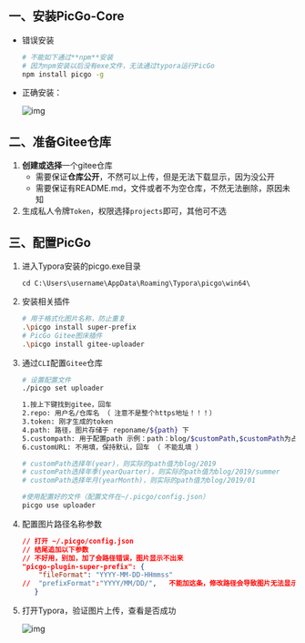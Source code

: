## 一、安装PicGo-Core

-   错误安装

    ```bash
    # 不能如下通过**npm**安装
    # 因为npm安装以后没有exe文件，无法通过typora运行PicGo
    npm install picgo -g
    ```

-   正确安装：

    ![img](https://gitee.com/jxprog/PicBed/raw/master/md/2021/10/29-223421.png)

## 二、准备Gitee仓库

1.   **创建或选择**一个gitee仓库
     -   需要保证**仓库公开**，不然可以上传，但是无法下载显示，因为没公开
     -   需要保证有README.md，文件或者不为空仓库，不然无法删除，原因未知
2.   生成私人令牌`Token`，权限选择`projects`即可，其他可不选

## 三、配置PicGo

1.   进入Typora安装的picgo.exe目录

     ```
     cd C:\Users\username\AppData\Roaming\Typora\picgo\win64\
     ```

2.   安装相关插件

     ```bash
     # 用于格式化图片名称，防止重复
     .\picgo install super-prefix
     # PicGo Gitee图床插件 
     .\picgo install gitee-uploader
     ```
     
3.   通过`CLI`配置`Gitee`仓库

     ```bash
     # 设置配置文件
     ./picgo set uploader  
     
     1.按上下键找到gitee，回车    
     2.repo: 用户名/仓库名 （ 注意不是整个https地址！！！）    
     3.token: 刚才生成的token
     4.path: 路径，图片存储于 reponame/${path} 下    
     5.custompath: 用于配置path 示例：path：blog/$customPath,$customPath为占位符
     6.customURL: 不用填，保持默认，回车 （ 不能乱填 ） 
     
     # customPath选择年(year)，则实际的path值为blog/2019
     # customPath选择年季(yearQuarter)，则实际的path值为blog/2019/summer
     # customPath选择年月(yearMonth)，则实际的path值为blog/2019/01
     
     #使用配置好的文件（配置文件在~/.picgo/config.json）
     picgo use uploader
     ```

4.   配置图片路径名称参数

     ```json
     // 打开 ~/.picgo/config.json
     // 结尾追加以下参数
     // 不好用，别加，加了会路径错误，图片显示不出来
     "picgo-plugin-super-prefix": {
         "fileFormat": "YYYY-MM-DD-HHmmss"
     //  "prefixFormat":"YYYY/MM/DD/",   不能加这条，修改路径会导致图片无法显示
     	} 
     ```
     
5.   打开Typora，验证图片上传，查看是否成功

     ![img](https://gitee.com/jxprog/PicBed/raw/master/md/2021/10/29-223429.png)
